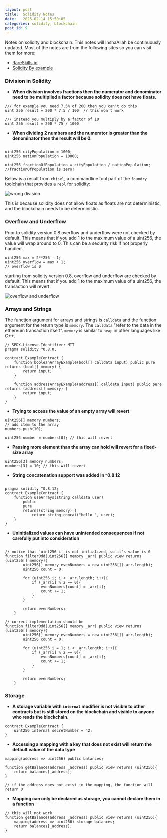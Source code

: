 ```yaml
---
layout: post
title:  Solidity Notes
date:   2025-02-14 15:50:05
categories: solidity, blockchain
post_id: 9
---
```


Notes on solidity and blockchain. This notes will InshaAllah be continuously updated. Most of the notes are from the following sites
so you can visit them for more:

- [RareSkills.io](https://www.rareskills.io/learn-solidity/)
- [Solidity By example](https://solidity-by-example.org/)

### Division in Solidity

- **When division involves fractions then the numerator and denominator need to be multiplied a factor because solidity does not have floats.**

```solidity
/// for example you need 7.5% of 200 then you can't do this
uint 256 result = 200 * 7.5 / 100  // this won't work

/// instead you multiply by a factor of 10
uint 256 result = 200 * 75 / 1000

```

- **When dividing 2 numbers and the numerator is greater than the denominator then the result will be 0.**

```solidity

uint256 cityPopulation = 1000;
uint256 nationPopulation = 10000;

uint256 fractionOfPopulation = cityPopulation / nationPopulation;
//fractionOfPopulation is zero!

```

Below is a result from `chisel`, a commandline tool part of the `foundry` toolchain that provides a `repl` for solidity:

![wrong division](https://ethic41.github.io/assets/images/posts/solidity-and-blockchain/1-wrong-division.png)

This is because solidity does not allow floats as floats are not deterministic, and the blockchain needs to be deterministic.

### Overflow and Underflow

Prior to solidity version 0.8 overflow and underflow were not checked by default. This means that if you add 1 to the maximum value of a uint256, the value will wrap around to 0. This can be a security risk if not properly handled.

```solidity
uint256 max = 2**256 - 1;
uint256 overflow = max + 1;
// overflow is 0
```

starting from solidity version 0.8, overflow and underflow are checked by default. This means that if you add 1 to the maximum value of a uint256, the transaction will revert.

![overflow and underflow](https://ethic41.github.io/assets/images/posts/solidity-and-blockchain/2-overflow-underflow.png)

### Arrays and Strings

The function argument for arrays and strings is `calldata` and the function argument for the return type is `memory`. The `calldata` "refer to the data in the ethereum transaction itself". `memory` is similar to `heap` in other languages like C++.

```solidity
// SPDX-License-Identifier: MIT
pragma solidity ^0.8.0;

contract ExampleContract {
    function booleanArrayExample(bool[] calldata input) public pure returns (bool[] memory) {
        return input;
    }

    function addressArrayExample(address[] calldata input) public pure returns (address[] memory) {
        return input;
    }
}

```

- **Trying to access the value of an empty array will revert**

```solidity
uint256[] memory numbers;
// add item to the array
numbers.push(10);

uint256 number = numbers[0]; // this will revert

```

- **Passing more element than the array can hold will revert for a fixed-size array**

```solidity
uint256[3] memory numbers;
numbers[3] = 10; // this will revert
```

- **String concatenation support was added in ^0.8.12**

```solidity

pragma solidity ^0.8.12;
contract ExampleContract {
    function useArrays(string calldata user) 
        public 
        pure 
        returns(string memory) {
            return string.concat("hello ", user);
    }
}
```

- **Uninitialized values can have unintended consequences if not carefully put into consideration**

```solidity

// notice that `uint256 i` is not initialized, so it's value is 0
function filterOdd(uint256[] memory _arr) public view returns (uint256[] memory){
        uint256[] memory evenNumbers = new uint256[](_arr.length);
        uint256 count = 0;

        for (uint256 i; i < _arr.length; i++){
            if (_arr[i] % 2 == 0){
                evenNumbers[count] = _arr[i];
                count += 1;
            }
        }

        return evenNumbers;
    }

// correct implementation should be
function filterOdd(uint256[] memory _arr) public view returns (uint256[] memory){
        uint256[] memory evenNumbers = new uint256[](_arr.length);
        uint256 count = 0;

        for (uint256 i = 1; i < _arr.length; i++){
            if (_arr[i] % 2 == 0){
                evenNumbers[count] = _arr[i];
                count += 1;
            }
        }

        return evenNumbers;
    }

```

### Storage

- **A storage variable with `internal` modifier is not visible to other contracts but is still stored on the blockchain and visible to anyone who reads the blockchain.**

```solidity
contract ExampleContract {
    uint256 internal secretNumber = 42;
}

```

- **Accessing a mapping with a key that does not exist will return the default value of the data type**

```solidity
mapping(address => uint256) public balances;

function getBalance(address _address) public view returns (uint256){
    return balances[_address];
}

// if the address does not exist in the mapping, the function will return 0
```

- **Mapping can only be declared as storage, you cannot declare them in a function**

```solidity
// this will not work
function getBalance(address _address) public view returns (uint256){
    mapping(address => uint256) storage balances;
    return balances[_address];
}
```
